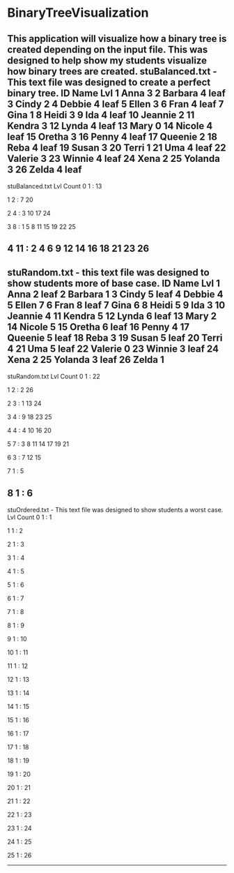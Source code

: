 # BinaryTreeVisualization
This application will visualize how a binary tree is created depending on the input file.  This was designed to help show my students visualize how binary trees are created.
stuBalanced.txt - This text file was designed to create a perfect binary tree.
ID Name    Lvl
 1 Anna     3
 2 Barbara  4 leaf
 3 Cindy    2
 4 Debbie   4 leaf
 5 Ellen    3
 6 Fran     4 leaf
 7 Gina     1
 8 Heidi    3
 9 Ida      4 leaf
10 Jeannie  2
11 Kendra   3
12 Lynda    4 leaf
13 Mary     0
14 Nicole   4 leaf
15 Oretha   3
16 Penny    4 leaf
17 Queenie  2
18 Reba     4 leaf
19 Susan    3
20 Terri    1
21 Uma      4 leaf
22 Valerie  3
23 Winnie   4 leaf
24 Xena     2
25 Yolanda  3
26 Zelda    4 leaf
------------------------------------------------------------------------------------------
stuBalanced.txt
Lvl Count
 0   1 :                                       13

 1   2 :                      7                                     20

 2   4 :          3                   10                   17                   24

 3   8 :    1           5        8       11          15          19       22       25

 4  11 :       2     4     6        9       12    14    16    18       21    23       26
 ------------------------------------------------------------------------------------------
stuRandom.txt - this text file was designed to show students more of base case.
ID Name    Lvl
 1 Anna     2 leaf
 2 Barbara  1
 3 Cindy    5 leaf
 4 Debbie   4
 5 Ellen    7
 6 Fran     8 leaf
 7 Gina     6
 8 Heidi    5
 9 Ida      3
10 Jeannie  4
11 Kendra   5
12 Lynda    6 leaf
13 Mary     2
14 Nicole   5
15 Oretha   6 leaf
16 Penny    4
17 Queenie  5 leaf
18 Reba     3
19 Susan    5 leaf
20 Terri    4
21 Uma      5 leaf
22 Valerie  0
23 Winnie   3 leaf
24 Xena     2
25 Yolanda  3 leaf
26 Zelda    1
------------------------------------------------------------------------------------------
stuRandom.txt
Lvl Count
 0   1 :                                                                  22

 1   2 :       2                                                                      26

 2   3 :    1                                  13                               24

 3   4 :                            9                         18             23    25

 4   4 :             4                10                16          20

 5   7 :          3              8       11       14       17    19    21

 6   3 :                      7             12       15

 7   1 :                5

 8   1 :                   6
 ------------------------------------------------------------------------------------------
 stuOrdered.txt - This text file was designed to show students a worst case.
Lvl Count
 0   1 :    1

 1   1 :       2

 2   1 :          3

 3   1 :             4

 4   1 :                5

 5   1 :                   6

 6   1 :                      7

 7   1 :                         8

 8   1 :                            9

 9   1 :                              10

10   1 :                                 11

11   1 :                                    12

12   1 :                                       13

13   1 :                                          14

14   1 :                                             15

15   1 :                                                16

16   1 :                                                   17

17   1 :                                                      18

18   1 :                                                         19

19   1 :                                                            20

20   1 :                                                               21

21   1 :                                                                  22

22   1 :                                                                     23

23   1 :                                                                        24

24   1 :                                                                           25

25   1 :                                                                              26

------------------------------------------------------------------------------------------
 
